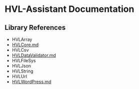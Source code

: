 # HVL-Assistant Documentation



## Library References

- HVLArray
- [HVLCore.md](HVLCore)
- HVLCsv
- [HVLDataValidator.md](HVLDataValidator)
- HVLFileSys
- HVLJson
- HVLString
- HVLUrl
- [HVLWordPress.md](HVLWordPress)